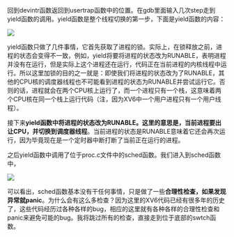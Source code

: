 回到devintr函数返回到usertrap函数中的位置。在gdb里面输入几次step走到yield函数的调用。yield函数是整个线程切换的第一步，下面是yield函数的内容：

[![](https://github.com/huihongxiao/MIT6.S081/raw/master/.gitbook/assets/image%20(663).png)](https://github.com/huihongxiao/MIT6.S081/blob/master/.gitbook/assets/image%20\(663\).png)

yield函数只做了几件事情，它首先获取了进程的锁。实际上，在锁释放之前，进程的状态会变得不一致，例如，yield将要将进程的状态改为RUNABLE，表明进程并没有在运行，但是实际上这个进程还在运行，代码正在当前进程的内核线程中运行。所以这里加锁的目的之一就是：即使我们将进程的状态改为了RUNABLE，其他的CPU核的调度器线程也不可能看到进程的状态为RUNABLE并尝试运行它。否则的话，进程就会在两个CPU核上运行了，而一个进程只有一个栈，这意味着两个CPU核在同一个栈上运行代码（注，因为XV6中一个用户进程只有一个用户线程）。

接下来**yield函数中将进程的状态改为RUNABLE。这里的意思是，当前进程要出让CPU，并切换到调度器线程**。当前进程的状态是RUNABLE意味着它还会再次运行，因为毕竟现在是一个定时器中断打断了当前正在运行的进程。

之后yield函数中调用了位于proc.c文件中的sched函数。我们进入到sched函数中，

[![](https://github.com/huihongxiao/MIT6.S081/raw/master/.gitbook/assets/image%20(516)%20(2)%20(2)%20(2)%20(1).png)](https://github.com/huihongxiao/MIT6.S081/blob/master/.gitbook/assets/image%20\(516\)%20\(2\)%20\(2\)%20\(2\)%20\(1\).png)

可以看出，sched函数基本没有干任何事情，只是做了一些**合理性检查，如果发现异常就panic**。为什么会有这么多检查？因为这里的XV6代码已经有很多年的历史了，这些代码经历过各种各样的bug，相应的这里就有各种各样的合理性检查和panic来避免可能的bug。我将跳过所有的检查，直接走到位于底部的swtch函数。